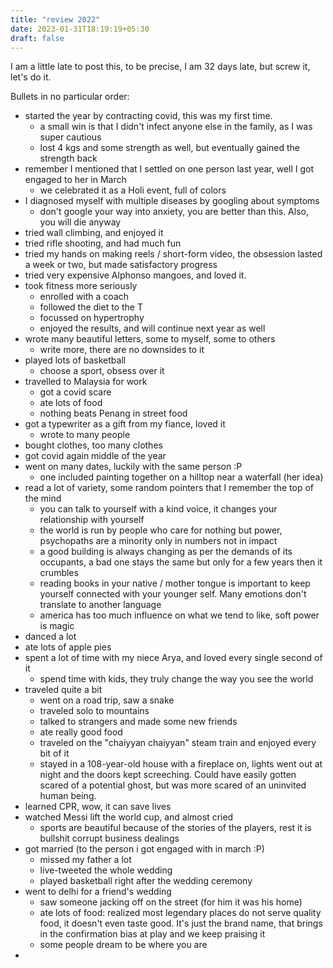 ```yaml
---
title: "review 2022"
date: 2023-01-31T18:19:19+05:30
draft: false
---
```


I am a little late to post this, to be precise, I am 32 days late, but screw it, let's do it.

Bullets in no particular order:

- started the year by contracting covid, this was my first time. 
    - a small win is that I didn't infect anyone else in the family, as I was super cautious       
    - lost 4 kgs and some strength as well, but eventually gained the strength back
- remember I mentioned that I settled on one person last year, well I got engaged to her in March
    - we celebrated it as a Holi event, full of colors
- I diagnosed myself with multiple diseases by googling about symptoms
    - don't google your way into anxiety, you are better than this. Also, you will die anyway
- tried wall climbing, and enjoyed it
- tried rifle shooting, and had much fun
- tried my hands on making reels / short-form video, the obsession lasted a week or two, but made satisfactory progress
- tried very expensive Alphonso mangoes, and loved it.
- took fitness more seriously
    - enrolled with a coach
    - followed the diet to the T
    - focussed on hypertrophy
    - enjoyed the results, and will continue next year as well
- wrote many beautiful letters, some to myself, some to others
    - write more, there are no downsides to it
- played lots of basketball
    - choose a sport, obsess over it
- travelled to Malaysia for work
    - got a covid scare
    - ate lots of food
    - nothing beats Penang in street food
- got a typewriter as a gift from my fiance, loved it
    - wrote to many people
- bought clothes, too many clothes
- got covid again middle of the year
- went on many dates, luckily with the same person :P
    - one included painting together on a hilltop near a waterfall (her idea)   
- read a lot of variety, some random pointers that I remember the top of the mind
    - you can talk to yourself with a kind voice, it changes your relationship with yourself
    - the world is run by people who care for nothing but power, psychopaths are a minority only in numbers not in impact
    - a good building is always changing as per the demands of its occupants, a bad one stays the same but only for a few years then it crumbles
    - reading books in your native / mother tongue is important to keep yourself connected with your younger self. Many emotions don't translate to another language
    - america has too much influence on what we tend to like, soft power is magic
- danced a lot
- ate lots of apple pies
- spent a lot of time with my niece Arya, and loved every single second of it
    - spend time with kids, they truly change the way you see the world
- traveled quite a bit
    - went on a road trip, saw a snake
    - traveled solo to mountains
    - talked to strangers and made some new friends
    - ate really good food
    - traveled on the "chaiyyan chaiyyan" steam train and enjoyed every bit of it
    - stayed in a 108-year-old house with a fireplace on, lights went out at night and the doors kept screeching. Could have easily gotten scared of a potential ghost, but was more scared of an uninvited human being.
- learned CPR, wow, it can save lives
- watched Messi lift the world cup, and almost cried
    - sports are beautiful because of the stories of the players, rest it is bullshit corrupt business dealings
- got married (to the person i got engaged with in march :P)
    - missed my father a lot
    - live-tweeted the whole wedding
    - played basketball right after the wedding ceremony
- went to delhi for a friend's wedding
    - saw someone jacking off on the street (for him it was his home)
    - ate lots of food: realized most legendary places do not serve quality food, it doesn't even taste good. It's just the brand name, that brings in the confirmation bias at play and we keep praising it
    - some people dream to be where you are
- 


